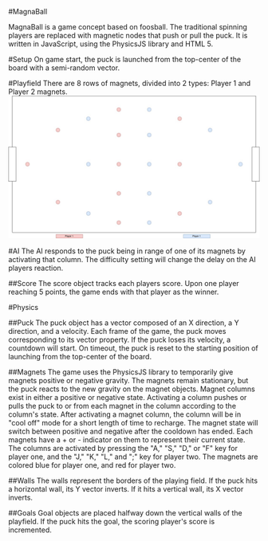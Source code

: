 #MagnaBall

MagnaBall is a game concept based on foosball. The traditional spinning players are replaced with magnetic nodes that push or pull the puck. It is written in JavaScript, using the PhysicsJS library and HTML 5.

#Setup
On game start, the puck is launched from the top-center of the board with a semi-random vector.

#Playfield
There are 8 rows of magnets, divided into 2 types: Player 1 and Player 2 magnets.
![Playfield Diagram](docs/diagram.jpg)


#AI
The AI responds to the puck being in range of one of its magnets by activating that column. The difficulty setting will change the delay on the AI players reaction.

##Score
The score object tracks each players score. Upon one player reaching 5 points, the game ends with that player as the winner.

#Physics

##Puck
The puck object has a vector composed of an X direction, a Y direction, and a velocity. Each frame of the game, the puck moves corresponding to its vector property. If the puck loses its velocity, a countdown will start. On timeout, the puck is reset to the starting position of launching from the top-center of the board.

##Magnets
The game uses the PhysicsJS library to temporarily give magnets positive or negative gravity. The magnets remain stationary, but the puck reacts to the new gravity on the magnet objects. Magnet columns exist in either a positive or negative state. Activating a column pushes or pulls the puck to or from each magnet in the column according to the column's state. After activating a magnet column, the column will be in "cool off" mode for a short length of time to recharge. The magnet state will switch between positive and negative after the cooldown has ended. Each magnets have a + or - indicator on them to represent their current state. The columns are activated by pressing the "A," "S," "D," or "F" key for player one, and the "J," "K," "L," and ";" key for player two. The magnets are colored blue for player one, and red for player two.

##Walls
The walls represent the borders of the playing field. If the puck hits a horizontal wall, its Y vector inverts. If it hits a vertical wall, its X vector inverts.

##Goals
Goal objects are placed halfway down the vertical walls of the playfield. If the puck hits the goal, the scoring player's score is incremented.
